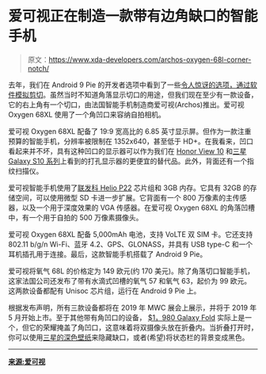 # 爱可视正在制造一款带有边角缺口的智能手机

> 原文：<https://www.xda-developers.com/archos-oxygen-68l-corner-notch/>

去年，我们在 Android 9 Pie 的开发者选项中看到了一些[令人惊讶的选项，通过软件模拟剪切](https://www.xda-developers.com/android-p-atypical-display-types-material-design-2/)。虽然当时不知道角落显示切口的用途，但我们现在至少有一款设备，它的右上角有一个切口，由法国智能手机制造商爱可视(Archos)推出。爱可视 Oxygen 68XL 使用了一个角凹口来容纳自拍相机。

爱可视 Oxygen 68XL 配备了 19:9 宽高比的 6.85 英寸显示屏。但作为一款注重预算的智能手机，分辨率被限制在 1352x640，甚至低于 HD+。在我看来，凹口看起来并不坏，具有这种凹口的显示器可以作为我们在 [Honor View 10](https://www.xda-developers.com/honor-10-mini-review-two-months-later/) 和[三星 Galaxy S10 系列](https://www.xda-developers.com/samsung-galaxy-s10-hands-on/)上看到的打孔显示器的更便宜的替代品。此外，背面还有一个指纹扫描仪。

爱可视智能手机使用了[联发科 Helio P22](https://www.xda-developers.com/mediatek-helio-p22-unveiled-ai-frameworks/) 芯片组和 3GB 内存。它具有 32GB 的存储空间，可以使用微型 SD 卡进一步扩展。它背面有一个 800 万像素的主传感器，以及一个用于深度效果的 VGA 传感器。在爱可视 Oxygen 68XL 的角落凹槽中，有一个用于自拍的 500 万像素摄像头。

爱可视 Oxygen 68XL 配备 5,000mAh 电池，支持 VoLTE 双 SIM 卡。它还支持 802.11 b/g/n Wi-Fi、蓝牙 4.2、GPS、GLONASS，并具有 USB type-C 和一个耳机插孔用于连接。最后，这款智能手机搭载了 Android 9 Pie。

爱可视将氧气 68L 的价格定为 149 欧元(约 170 美元)。除了角落切口智能手机，这家法国公司还发布了带有水滴式凹槽的氧气 57 和氧气 63，起价为 99 欧元。这两款设备都配有 Unisoc 芯片组，运行在 Android 9 Pie 上。

根据发布声明，所有三款设备都将在 2019 年 MWC 展会上展示，并将于 2019 年 5 月开始上市。至于其他带有角凹口的设备， [$1，980 Galaxy Fold](https://www.xda-developers.com/samsung-galaxy-fold-specifications-pricing-availability/) 实际上是一个，但它的荣耀掩盖了角凹口，这意味着将双摄像头放在折叠内。当折叠打开时，你可以使用[三星的深色壁纸](https://www.xda-developers.com/download-samsung-galaxy-s10-wallpapers/)来隐藏缺口，或者(希望)将状态栏的背景变成黑色。

* * *

[**来源:爱可视**](http://www.archos.com/corporate/press/press_releases/ARCHOS_MWC2019_Oxygen_Smartphones_EN.pdf)